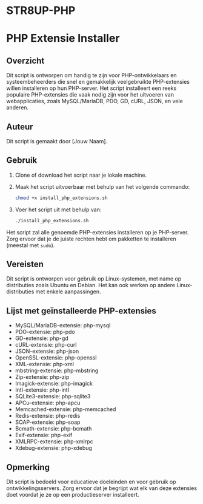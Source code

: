 # STR8UP-PHP
# PHP Extensie Installer

## Overzicht

Dit script is ontworpen om handig te zijn voor PHP-ontwikkelaars en systeembeheerders die snel en gemakkelijk veelgebruikte PHP-extensies willen installeren op hun PHP-server. Het script installeert een reeks populaire PHP-extensies die vaak nodig zijn voor het uitvoeren van webapplicaties, zoals MySQL/MariaDB, PDO, GD, cURL, JSON, en vele anderen.

## Auteur

Dit script is gemaakt door [Jouw Naam].

## Gebruik

1. Clone of download het script naar je lokale machine.
2. Maak het script uitvoerbaar met behulp van het volgende commando:

   ```bash
   chmod +x install_php_extensions.sh
   ```

3. Voer het script uit met behulp van:

   ```bash
   ./install_php_extensions.sh
   ```

Het script zal alle genoemde PHP-extensies installeren op je PHP-server. Zorg ervoor dat je de juiste rechten hebt om pakketten te installeren (meestal met `sudo`).

## Vereisten

Dit script is ontworpen voor gebruik op Linux-systemen, met name op distributies zoals Ubuntu en Debian. Het kan ook werken op andere Linux-distributies met enkele aanpassingen.

## Lijst met geïnstalleerde PHP-extensies

- MySQL/MariaDB-extensie: php-mysql
- PDO-extensie: php-pdo
- GD-extensie: php-gd
- cURL-extensie: php-curl
- JSON-extensie: php-json
- OpenSSL-extensie: php-openssl
- XML-extensie: php-xml
- mbstring-extensie: php-mbstring
- Zip-extensie: php-zip
- Imagick-extensie: php-imagick
- Intl-extensie: php-intl
- SQLite3-extensie: php-sqlite3
- APCu-extensie: php-apcu
- Memcached-extensie: php-memcached
- Redis-extensie: php-redis
- SOAP-extensie: php-soap
- Bcmath-extensie: php-bcmath
- Exif-extensie: php-exif
- XMLRPC-extensie: php-xmlrpc
- Xdebug-extensie: php-xdebug

## Opmerking

Dit script is bedoeld voor educatieve doeleinden en voor gebruik op ontwikkelingsservers. Zorg ervoor dat je begrijpt wat elk van deze extensies doet voordat je ze op een productieserver installeert.
